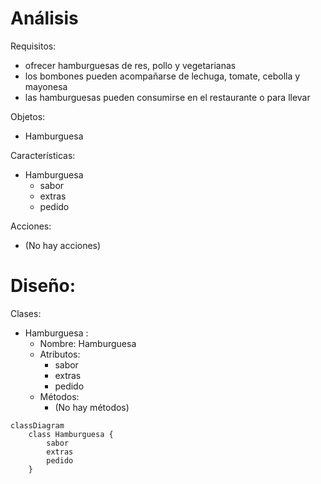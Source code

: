 # Análisis

Requisitos:
- ofrecer hamburguesas de res, pollo y vegetarianas
- los bombones pueden acompañarse de lechuga, tomate, cebolla y mayonesa
- las hamburguesas pueden consumirse en el restaurante o para llevar

Objetos:
- Hamburguesa

Características:
- Hamburguesa
    - sabor
    - extras
    - pedido

Acciones:
- (No hay acciones)
# Diseño:

Clases:
- Hamburguesa :
    - Nombre: Hamburguesa
    - Atributos:
        - sabor
        - extras
        - pedido
    - Métodos:
        - (No hay métodos)
  
```mermaid
classDiagram
    class Hamburguesa {
        sabor
        extras
        pedido
    }
```